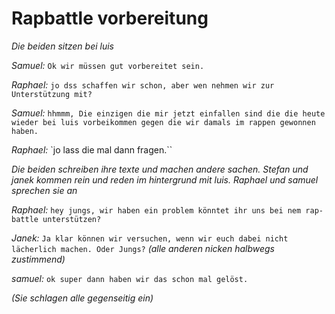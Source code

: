 Rapbattle vorbereitung
======================


*Die beiden sitzen bei luis*



*Samuel:* `Ok wir müssen gut vorbereitet sein.`

*Raphael:* `jo dss schaffen wir schon, aber wen nehmen wir zur Unterstützung mit?`

*Samuel:* `hhmmm, Die einzigen die mir jetzt einfallen sind die die heute wieder bei luis vorbeikommen gegen die wir damals im rappen gewonnen haben.`

*Raphael:* `jo lass die mal dann fragen.``

*Die beiden schreiben ihre texte und machen andere sachen. Stefan und janek kommen rein und reden im hintergrund mit luis. Raphael und samuel sprechen sie an*

*Raphael:* `hey jungs, wir haben ein problem könntet ihr uns bei nem rap-battle unterstützen?`

*Janek:* `Ja klar können wir versuchen, wenn wir euch dabei nicht lächerlich machen. Oder Jungs?` *(alle anderen nicken halbwegs zustimmend)*

*samuel:* `ok super dann haben wir das schon mal gelöst.`

*(Sie schlagen alle gegenseitig ein)*
